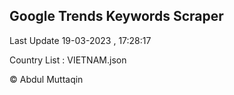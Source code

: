 

## Google Trends Keywords Scraper 
 
Last Update 19-03-2023 , 17:28:17

Country List :
VIETNAM.json



© Abdul Muttaqin 
